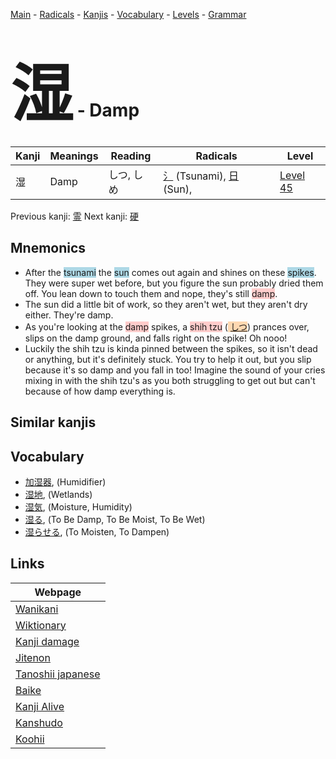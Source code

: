 <style> bigfont {font-size: 100px}</style>
[Main](../index.md) -
[Radicals](../radicals.md) -
[Kanjis](../kanjis.md) -
[Vocabulary](../vocabulary.md) -
[Levels](../levels.md) -
[Grammar](../grammar.md)
# <bigfont> 湿</bigfont> - Damp 

| Kanji | Meanings | Reading | Radicals | Level |
| --- | --- | --- | --- | --- |
| 湿 | Damp | しつ, しめ | [氵](../radicals/氵.md) (Tsunami), [日](../radicals/日.md) (Sun),  | [Level 45](../levels/wk_level45.md) |

Previous kanji: [霊](霊.md) Next kanji: [硬](硬.md) 

## Mnemonics
 * After the <span style="background-color:#ADD8E6"> tsunami</span> the <span style="background-color:#ADD8E6"> sun</span> comes out again and shines on these <span style="background-color:#ADD8E6"> spikes</span>. They were super wet before, but you figure the sun probably dried them off. You lean down to touch them and nope, they's still <span style="background-color:#ffcccb"> damp</span>.
* The sun did a little bit of work, so they aren't wet, but they aren't dry either. They're damp.
* As you're looking at the <span style="background-color:#ffcccb"> damp</span> spikes, a <span style="background-color:#ffcccb"> shih tzu</span> (<span style="background-color:#fed8b1"> [しつ](https://jisho.org/search/しつ)</span>) prances over, slips on the damp ground, and falls right on the spike! Oh nooo!
* Luckily the shih tzu is kinda pinned between the spikes, so it isn't dead or anything, but it's definitely stuck. You try to help it out, but you slip because it's so damp and you fall in too! Imagine the sound of your cries mixing in with the shih tzu's as you both struggling to get out but can't because of how damp everything is.


## Similar kanjis
 


## Vocabulary
 * [加湿器](../vocabulary/湿.md), (Humidifier)
* [湿地](../vocabulary/湿.md), (Wetlands)
* [湿気](../vocabulary/湿.md), (Moisture, Humidity)
* [湿る](../vocabulary/湿.md), (To Be Damp, To Be Moist, To Be Wet)
* [湿らせる](../vocabulary/湿.md), (To Moisten, To Dampen)



## Links 

| Webpage |
| --- |
| [Wanikani          ](https://www.wanikani.com/kanji/湿) |
| [Wiktionary        ](https://en.wiktionary.org/wiki/湿) |
| [Kanji damage      ](http://www.kanjidamage.com/kanji/search?utf8=✓&q=湿) |
| [Jitenon           ](https://jitenon.com/kanji/湿) |
| [Tanoshii japanese ](https://www.tanoshiijapanese.com/dictionary/kanji.cfm?k=湿) |
| [Baike             ](https://baike.baidu.com/item/湿) |
| [Kanji Alive       ](https://app.kanjialive.com/湿) |
| [Kanshudo          ](https://www.kanshudo.com/searchmn?q=湿) |
| [Koohii            ](https://kanji.koohii.com/study/kanji/湿) |
